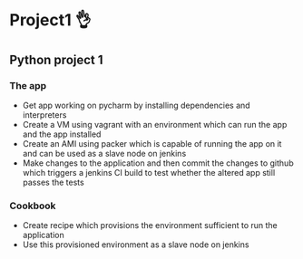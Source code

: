 # Project1 :ok_hand:

## Python project 1

### The app
- Get app working on pycharm by installing dependencies and interpreters
- Create a VM using vagrant with an environment which can run the app and the app installed
- Create an AMI using packer which is capable of running the app on it and can be used as a slave node on jenkins
- Make changes to the application and then commit the changes to github which triggers a jenkins CI build to test whether the altered app still passes the tests

### Cookbook
- Create recipe which provisions the environment sufficient to run the application
- Use this provisioned environment as a slave node on jenkins
